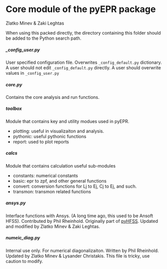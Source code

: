 Core module of the pyEPR package
===================
Zlatko Minev & Zaki Leghtas

When using this packed directly, the directory containing this folder should be added to the Python search path.

##### _config_user.py
User specified configuration file. Overwrites `_config_default.py` dictionary.
A user should not edit `_config_default.py` directly. A user should overwrite values in `_config_user.py`

##### core.py
Contains the core analysis and run functions.

##### toolbox
Module  that contains key and utility modues used in pyEPR.
- plotting: useful in visualizaiton and analysis.
- pythonic:  useful pythonic functions
- report: used to plot reports

##### calcs
Module that contains calculation useful sub-modules
- constants: numerical constants
- basic: epr to zpf, and other general functions
- convert:  conversion functions for Lj to Ej, Cj to Ej, and such.
- transmon: transmon related functions

##### ansys.py
Interface functions with Ansys. (A long time ago, this used to be Ansoft HFSS).
Contributed by Phil Rheinhold. Originally part of [pyHFSS](https://github.com/PhilReinhold/pyHFSS).
Updated and modified by Zlatko Minev & Zaki Leghtas.

##### numeic_diag.py
Internal use only. For numerical diagonalizaiton.
Written by Phil Rheinhold.
Updated by Zlatko Minev & Lysander Christakis.
This file is tricky, use caution to modify.